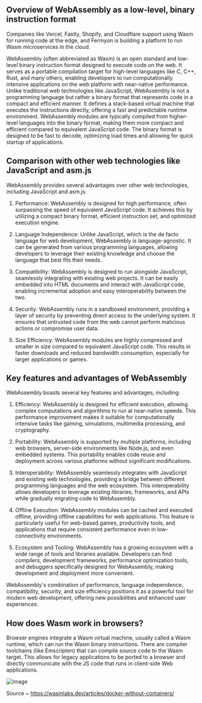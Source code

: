 ## Overview of WebAssembly as a low-level, binary instruction format

Companies like Vercel, Fastly, Shopify, and Cloudflare support using Wasm for running code at the edge, and Fermyon is building a platform to run Wasm microservices in the cloud. 


WebAssembly (often abbreviated as Wasm) is an open standard and low-level binary instruction format designed to execute code on the web. It serves as a portable compilation target for high-level languages like C, C++, Rust, and many others, enabling developers to run computationally intensive applications on the web platform with near-native performance.
Unlike traditional web technologies like JavaScript, WebAssembly is not a programming language but rather a binary format that represents code in a compact and efficient manner. It defines a stack-based virtual machine that executes the instructions directly, offering a fast and predictable runtime environment.
WebAssembly modules are typically compiled from higher-level languages into the binary format, making them more compact and efficient compared to equivalent JavaScript code. The binary format is designed to be fast to decode, optimizing load times and allowing for quick startup of applications.

## Comparison with other web technologies like JavaScript and asm.js

WebAssembly provides several advantages over other web technologies, including JavaScript and asm.js:

1. Performance: WebAssembly is designed for high performance, often surpassing the speed of equivalent JavaScript code. It achieves this by utilizing a compact binary format, efficient instruction set, and optimized execution engine.

2. Language Independence: Unlike JavaScript, which is the de facto language for web development, WebAssembly is language-agnostic. It can be generated from various programming languages, allowing developers to leverage their existing knowledge and choose the language that best fits their needs.

3. Compatibility: WebAssembly is designed to run alongside JavaScript, seamlessly integrating with existing web projects. It can be easily embedded into HTML documents and interact with JavaScript code, enabling incremental adoption and easy interoperability between the two.

4. Security: WebAssembly runs in a sandboxed environment, providing a layer of security by preventing direct access to the underlying system. It ensures that untrusted code from the web cannot perform malicious actions or compromise user data.

5. Size Efficiency: WebAssembly modules are highly compressed and smaller in size compared to equivalent JavaScript code. This results in faster downloads and reduced bandwidth consumption, especially for larger applications or games.

## Key features and advantages of WebAssembly

WebAssembly boasts several key features and advantages, including:

1. Efficiency: WebAssembly is designed for efficient execution, allowing complex computations and algorithms to run at near-native speeds. This performance improvement makes it suitable for computationally intensive tasks like gaming, simulations, multimedia processing, and cryptography.

2. Portability: WebAssembly is supported by multiple platforms, including web browsers, server-side environments like Node.js, and even embedded systems. This portability enables code reuse and deployment across various platforms without significant modifications.

3. Interoperability: WebAssembly seamlessly integrates with JavaScript and existing web technologies, providing a bridge between different programming languages and the web ecosystem. This interoperability allows developers to leverage existing libraries, frameworks, and APIs while gradually migrating code to WebAssembly.

4. Offline Execution: WebAssembly modules can be cached and executed offline, providing offline capabilities for web applications. This feature is particularly useful for web-based games, productivity tools, and applications that require consistent performance even in low-connectivity environments.

5. Ecosystem and Tooling: WebAssembly has a growing ecosystem with a wide range of tools and libraries available. Developers can find compilers, development frameworks, performance optimization tools, and debuggers specifically designed for WebAssembly, making development and deployment more convenient.

WebAssembly's combination of performance, language independence, compatibility, security, and size efficiency positions it as a powerful tool for modern web development, offering new possibilities and enhanced user experiences.

## How does Wasm work in browsers?

Browser engines integrate a Wasm virtual machine, usually called a Wasm runtime, which can run the Wasm binary instructions. 
There are compiler toolchains (like Emscripten) that can compile source code to the Wasm target. This allows for legacy applications to be ported to a browser and directly communicate with the JS code that runs in client-side Web applications.

![image](https://github.com/collabnix/wasmlabs/assets/313480/1415a090-bf15-4999-b344-d8335fd19320)

Source ~ https://wasmlabs.dev/articles/docker-without-containers/

